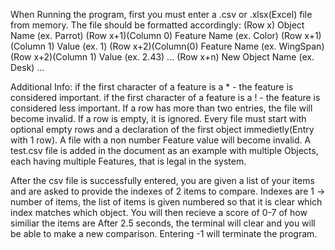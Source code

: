 When Running the program, first you must enter a .csv or .xlsx(Excel) file from memory. 
The file should be formatted accordingly:
(Row x) Object Name (ex. Parrot)
(Row x+1)(Column 0) Feature Name (ex. Color) (Row x+1)(Column 1) Value (ex. 1)
(Row x+2)(Column(0) Feature Name (ex. WingSpan) (Row x+2)(Column 1) Value (ex. 2.43)
...
(Row x+n) New Object Name (ex. Desk)
...


Additional Info:
if the first character of a feature is a * - the feature is considered important.
if the first character of a feature is a ! - the feature is considered less important.
If a row has more than two entries, the file will become invalid.
If a row is empty, it is ignored.
Every file must start with optional empty rows and a declaration of the first object immedietly(Entry with 1 row).
A file with a non number Feature value will become invalid.
A test.csv file is added in the document as an example with multiple Objects, each having multiple Features, that is legal in the system.

After the csv file is successfully entered, you are given a list of your items and are asked to provide the indexes of 2 items to compare.
Indexes are 1 -> number of items, the list of items is given numbered so that it is clear which index matches which object.
You will then recieve a score of 0-7 of how similiar the items are
After 2.5 seconds, the terminal will clear and you will be able to make a new comparison.
Entering -1 will terminate the program.
